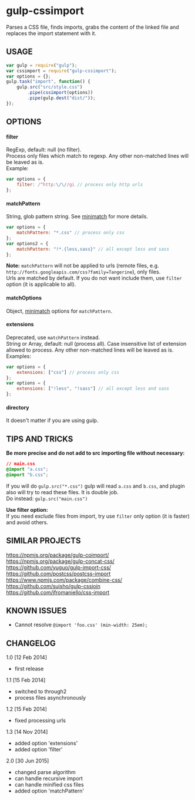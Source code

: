 gulp-cssimport
==============
Parses a CSS file, finds imports, grabs the content of the linked file and replaces the import statement with it.

USAGE
-----
```js
var gulp = require("gulp");
var cssimport = require("gulp-cssimport");
var options = {};
gulp.task("import", function() {
	gulp.src("src/style.css")
		.pipe(cssimport(options))
		.pipe(gulp.dest("dist/"));
}); 
```

OPTIONS
-------
#### filter
RegExp, default: null (no filter).  
Process only files which match to regexp.
Any other non-matched lines will be leaved as is.  
Example:
```js
var options = {
	filter: /^http:\/\//gi // process only http urls
};
```

#### matchPattern  
String, glob pattern string. See [minimatch](https://www.npmjs.com/package/minimatch) for more details.
```js
var options = {
	matchPattern: "*.css" // process only css
};
var options2 = {
	matchPattern: "!*.{less,sass}" // all except less and sass
};
```
**Note:**
`matchPattern` will not be applied to urls (remote files, e.g. `http://fonts.googleapis.com/css?family=Tangerine`), only files.  
Urls are matched by default. If you do not want include them, use `filter` option (it is applicable to all).

#### matchOptions
Object, [minimatch](https://www.npmjs.com/package/minimatch) options for `matchPattern`.

#### extensions  
Deprecated, use `matchPattern` instead.  
String or Array, default: null (process all).
Case insensitive list of extension allowed to process.
Any other non-matched lines will be leaved as is.  
Examples:
```js
var options = {
	extensions: ["css"] // process only css
};
var options = {
	extensions: ["!less", "!sass"] // all except less and sass
};
```

#### directory
It doesn't matter if you are using gulp.

TIPS AND TRICKS
---------------
**Be more precise and do not add to src importing file without necessary:**  
```css
// main.css
@import "a.css";
@import "b.css";
```
If you will do `gulp.src("*.css")` gulp will read `a.css` and `b.css`,
and plugin also will try to read these files. It is double job.  
Do instead: `gulp.src("main.css")`

**Use filter option:**  
If you need exclude files from import, try use `filter` only option (it is faster) and avoid others.

SIMILAR PROJECTS
----------------
https://npmjs.org/package/gulp-coimport/  
https://npmjs.org/package/gulp-concat-css/  
https://github.com/yuguo/gulp-import-css/  
https://github.com/postcss/postcss-import  
https://www.npmjs.com/package/combine-css/  
https://github.com/suisho/gulp-cssjoin  
https://github.com/jfromaniello/css-import  


KNOWN ISSUES
------------
- Cannot resolve `@import 'foo.css' (min-width: 25em);`

CHANGELOG
---------
1.0 [12 Feb 2014]
- first release

1.1 [15 Feb 2014]
- switched to through2
- process files asynchronously

1.2 [15 Feb 2014]
- fixed processing urls

1.3 [14 Nov 2014]
- added option 'extensions'
- added option 'filter'

2.0 [30 Jun 2015]
- changed parse algorithm
- can handle recursive import
- can handle minified css files
- added option 'matchPattern'